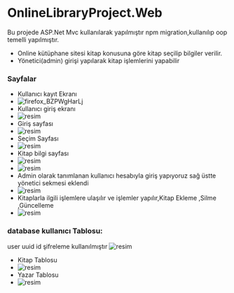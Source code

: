 # OnlineLibraryProject.Web
Bu projede ASP.Net Mvc kullanılarak yapılmıştır npm migration,kullanılıp oop temelli yapılmıştır.
- Online kütüphane sitesi kitap konusuna göre kitap seçilip bilgiler verilir.
- Yönetici(admin) girişi yapılarak kitap işlemlerini yapabilir 

### Sayfalar
- Kullanıcı kayıt Ekranı
- ![firefox_BZPWgHarLj](https://user-images.githubusercontent.com/74324563/234369034-5e654ea8-ae2e-4455-9285-505a5ddff625.png)
- Kullanıcı giriş ekranı
- ![resim](https://user-images.githubusercontent.com/74324563/234369261-adeabe3b-b01c-4a24-9608-af506d22638a.png)
- Giriş sayfası
- ![resim](https://user-images.githubusercontent.com/74324563/234369373-081795a3-eeed-4775-8f82-f4916bf5ae89.png)
- Seçim Sayfası
- ![resim](https://user-images.githubusercontent.com/74324563/234369503-dbe82b62-ab7c-4622-94e5-795a1ee46714.png)
- Kitap bilgi sayfası
- ![resim](https://user-images.githubusercontent.com/74324563/234369622-da93ca72-5c70-4dda-8b46-314ca330e2af.png)
- ![resim](https://user-images.githubusercontent.com/74324563/234370212-b4c330d3-f013-400b-8683-23908a80ade7.png)
- Admin olarak tanımlanan kullanıcı hesabıyla giriş yapıyoruz sağ üstte yönetici sekmesi eklendi
- ![resim](https://user-images.githubusercontent.com/74324563/234370732-9bc7d446-94ac-438c-8125-9b72a458c60f.png)
- Kitaplarla ilgili işlemlere ulaşılır ve işlemler yapılır,Kitap Ekleme ,Silme ,Güncelleme
- ![resim](https://user-images.githubusercontent.com/74324563/234374232-88481ebb-fab0-438c-a439-63dce7cd27b0.png)
### database kullanıcı Tablosu: 
user uuid id şifreleme kullanılmıştır
![resim](https://user-images.githubusercontent.com/74324563/234375337-f421930c-569e-4602-9efa-4b0dc8639d3d.png)
- Kitap Tablosu
- ![resim](https://user-images.githubusercontent.com/74324563/234375796-b31e14a7-1212-412c-821c-807718f16323.png)
- Yazar Tablosu
- ![resim](https://user-images.githubusercontent.com/74324563/234375904-f1ba7db0-3ea8-4e1d-87e4-781d460ddd0f.png)
